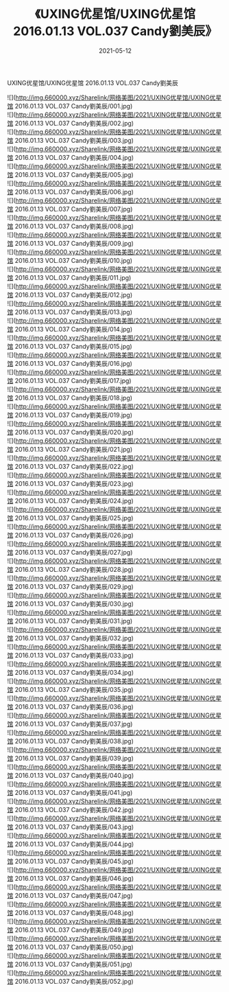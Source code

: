 ﻿---
layout: post
title:  《UXING优星馆/UXING优星馆 2016.01.13 VOL.037 Candy劉美辰》
date:   2021-05-12
img: http://img.660000.xyz/Sharelink/网络美图/2021/UXING优星馆/UXING优星馆 2016.01.13 VOL.037 Candy劉美辰/000.jpg
categories: [美女, 清纯, 唯美]
---

UXING优星馆/UXING优星馆 2016.01.13 VOL.037 Candy劉美辰

 ![](http://img.660000.xyz/Sharelink/网络美图/2021/UXING优星馆/UXING优星馆 2016.01.13 VOL.037 Candy劉美辰/001.jpg) <br>![](http://img.660000.xyz/Sharelink/网络美图/2021/UXING优星馆/UXING优星馆 2016.01.13 VOL.037 Candy劉美辰/002.jpg) <br>![](http://img.660000.xyz/Sharelink/网络美图/2021/UXING优星馆/UXING优星馆 2016.01.13 VOL.037 Candy劉美辰/003.jpg) <br>![](http://img.660000.xyz/Sharelink/网络美图/2021/UXING优星馆/UXING优星馆 2016.01.13 VOL.037 Candy劉美辰/004.jpg) <br>![](http://img.660000.xyz/Sharelink/网络美图/2021/UXING优星馆/UXING优星馆 2016.01.13 VOL.037 Candy劉美辰/005.jpg) <br>![](http://img.660000.xyz/Sharelink/网络美图/2021/UXING优星馆/UXING优星馆 2016.01.13 VOL.037 Candy劉美辰/006.jpg) <br>![](http://img.660000.xyz/Sharelink/网络美图/2021/UXING优星馆/UXING优星馆 2016.01.13 VOL.037 Candy劉美辰/007.jpg) <br>![](http://img.660000.xyz/Sharelink/网络美图/2021/UXING优星馆/UXING优星馆 2016.01.13 VOL.037 Candy劉美辰/008.jpg) <br>![](http://img.660000.xyz/Sharelink/网络美图/2021/UXING优星馆/UXING优星馆 2016.01.13 VOL.037 Candy劉美辰/009.jpg) <br>![](http://img.660000.xyz/Sharelink/网络美图/2021/UXING优星馆/UXING优星馆 2016.01.13 VOL.037 Candy劉美辰/010.jpg) <br>![](http://img.660000.xyz/Sharelink/网络美图/2021/UXING优星馆/UXING优星馆 2016.01.13 VOL.037 Candy劉美辰/011.jpg) <br>![](http://img.660000.xyz/Sharelink/网络美图/2021/UXING优星馆/UXING优星馆 2016.01.13 VOL.037 Candy劉美辰/012.jpg) <br>![](http://img.660000.xyz/Sharelink/网络美图/2021/UXING优星馆/UXING优星馆 2016.01.13 VOL.037 Candy劉美辰/013.jpg) <br>![](http://img.660000.xyz/Sharelink/网络美图/2021/UXING优星馆/UXING优星馆 2016.01.13 VOL.037 Candy劉美辰/014.jpg) <br>![](http://img.660000.xyz/Sharelink/网络美图/2021/UXING优星馆/UXING优星馆 2016.01.13 VOL.037 Candy劉美辰/015.jpg) <br>![](http://img.660000.xyz/Sharelink/网络美图/2021/UXING优星馆/UXING优星馆 2016.01.13 VOL.037 Candy劉美辰/016.jpg) <br>![](http://img.660000.xyz/Sharelink/网络美图/2021/UXING优星馆/UXING优星馆 2016.01.13 VOL.037 Candy劉美辰/017.jpg) <br>![](http://img.660000.xyz/Sharelink/网络美图/2021/UXING优星馆/UXING优星馆 2016.01.13 VOL.037 Candy劉美辰/018.jpg) <br>![](http://img.660000.xyz/Sharelink/网络美图/2021/UXING优星馆/UXING优星馆 2016.01.13 VOL.037 Candy劉美辰/019.jpg) <br>![](http://img.660000.xyz/Sharelink/网络美图/2021/UXING优星馆/UXING优星馆 2016.01.13 VOL.037 Candy劉美辰/020.jpg) <br>![](http://img.660000.xyz/Sharelink/网络美图/2021/UXING优星馆/UXING优星馆 2016.01.13 VOL.037 Candy劉美辰/021.jpg) <br>![](http://img.660000.xyz/Sharelink/网络美图/2021/UXING优星馆/UXING优星馆 2016.01.13 VOL.037 Candy劉美辰/022.jpg) <br>![](http://img.660000.xyz/Sharelink/网络美图/2021/UXING优星馆/UXING优星馆 2016.01.13 VOL.037 Candy劉美辰/023.jpg) <br>![](http://img.660000.xyz/Sharelink/网络美图/2021/UXING优星馆/UXING优星馆 2016.01.13 VOL.037 Candy劉美辰/024.jpg) <br>![](http://img.660000.xyz/Sharelink/网络美图/2021/UXING优星馆/UXING优星馆 2016.01.13 VOL.037 Candy劉美辰/025.jpg) <br>![](http://img.660000.xyz/Sharelink/网络美图/2021/UXING优星馆/UXING优星馆 2016.01.13 VOL.037 Candy劉美辰/026.jpg) <br>![](http://img.660000.xyz/Sharelink/网络美图/2021/UXING优星馆/UXING优星馆 2016.01.13 VOL.037 Candy劉美辰/027.jpg) <br>![](http://img.660000.xyz/Sharelink/网络美图/2021/UXING优星馆/UXING优星馆 2016.01.13 VOL.037 Candy劉美辰/028.jpg) <br>![](http://img.660000.xyz/Sharelink/网络美图/2021/UXING优星馆/UXING优星馆 2016.01.13 VOL.037 Candy劉美辰/029.jpg) <br>![](http://img.660000.xyz/Sharelink/网络美图/2021/UXING优星馆/UXING优星馆 2016.01.13 VOL.037 Candy劉美辰/030.jpg) <br>![](http://img.660000.xyz/Sharelink/网络美图/2021/UXING优星馆/UXING优星馆 2016.01.13 VOL.037 Candy劉美辰/031.jpg) <br>![](http://img.660000.xyz/Sharelink/网络美图/2021/UXING优星馆/UXING优星馆 2016.01.13 VOL.037 Candy劉美辰/032.jpg) <br>![](http://img.660000.xyz/Sharelink/网络美图/2021/UXING优星馆/UXING优星馆 2016.01.13 VOL.037 Candy劉美辰/033.jpg) <br>![](http://img.660000.xyz/Sharelink/网络美图/2021/UXING优星馆/UXING优星馆 2016.01.13 VOL.037 Candy劉美辰/034.jpg) <br>![](http://img.660000.xyz/Sharelink/网络美图/2021/UXING优星馆/UXING优星馆 2016.01.13 VOL.037 Candy劉美辰/035.jpg) <br>![](http://img.660000.xyz/Sharelink/网络美图/2021/UXING优星馆/UXING优星馆 2016.01.13 VOL.037 Candy劉美辰/036.jpg) <br>![](http://img.660000.xyz/Sharelink/网络美图/2021/UXING优星馆/UXING优星馆 2016.01.13 VOL.037 Candy劉美辰/037.jpg) <br>![](http://img.660000.xyz/Sharelink/网络美图/2021/UXING优星馆/UXING优星馆 2016.01.13 VOL.037 Candy劉美辰/038.jpg) <br>![](http://img.660000.xyz/Sharelink/网络美图/2021/UXING优星馆/UXING优星馆 2016.01.13 VOL.037 Candy劉美辰/039.jpg) <br>![](http://img.660000.xyz/Sharelink/网络美图/2021/UXING优星馆/UXING优星馆 2016.01.13 VOL.037 Candy劉美辰/040.jpg) <br>![](http://img.660000.xyz/Sharelink/网络美图/2021/UXING优星馆/UXING优星馆 2016.01.13 VOL.037 Candy劉美辰/041.jpg) <br>![](http://img.660000.xyz/Sharelink/网络美图/2021/UXING优星馆/UXING优星馆 2016.01.13 VOL.037 Candy劉美辰/042.jpg) <br>![](http://img.660000.xyz/Sharelink/网络美图/2021/UXING优星馆/UXING优星馆 2016.01.13 VOL.037 Candy劉美辰/043.jpg) <br>![](http://img.660000.xyz/Sharelink/网络美图/2021/UXING优星馆/UXING优星馆 2016.01.13 VOL.037 Candy劉美辰/044.jpg) <br>![](http://img.660000.xyz/Sharelink/网络美图/2021/UXING优星馆/UXING优星馆 2016.01.13 VOL.037 Candy劉美辰/045.jpg) <br>![](http://img.660000.xyz/Sharelink/网络美图/2021/UXING优星馆/UXING优星馆 2016.01.13 VOL.037 Candy劉美辰/046.jpg) <br>![](http://img.660000.xyz/Sharelink/网络美图/2021/UXING优星馆/UXING优星馆 2016.01.13 VOL.037 Candy劉美辰/047.jpg) <br>![](http://img.660000.xyz/Sharelink/网络美图/2021/UXING优星馆/UXING优星馆 2016.01.13 VOL.037 Candy劉美辰/048.jpg) <br>![](http://img.660000.xyz/Sharelink/网络美图/2021/UXING优星馆/UXING优星馆 2016.01.13 VOL.037 Candy劉美辰/049.jpg) <br>![](http://img.660000.xyz/Sharelink/网络美图/2021/UXING优星馆/UXING优星馆 2016.01.13 VOL.037 Candy劉美辰/050.jpg) <br>![](http://img.660000.xyz/Sharelink/网络美图/2021/UXING优星馆/UXING优星馆 2016.01.13 VOL.037 Candy劉美辰/051.jpg) <br>![](http://img.660000.xyz/Sharelink/网络美图/2021/UXING优星馆/UXING优星馆 2016.01.13 VOL.037 Candy劉美辰/052.jpg) <br>